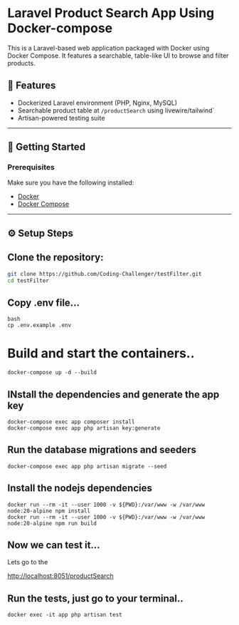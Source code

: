 # Laravel Product Search App Using Docker-compose

This is a Laravel-based web application packaged with Docker using Docker Compose. It features a searchable, table-like UI to browse and filter products.

## 🚀 Features

- Dockerized Laravel environment (PHP, Nginx, MySQL)
- Searchable product table at `/productSearch` using livewire/tailwind`
- Artisan-powered testing suite

---

## 🐳 Getting Started

### Prerequisites

Make sure you have the following installed:

- [Docker](https://www.docker.com/)
- [Docker Compose](https://docs.docker.com/compose/)

---

## ⚙️ Setup Steps

## Clone the repository:

   ```bash
   git clone https://github.com/Coding-Challenger/testFilter.git
   cd testFilter
   ```

## Copy .env file...

    bash
    cp .env.example .env
    
    
# Build and start the containers..

    docker-compose up -d --build

## INstall the dependencies and generate the app key
    docker-compose exec app composer install
    docker-compose exec app php artisan key:generate


## Run the database migrations and seeders

``
    docker-compose exec app php artisan migrate --seed
``
## Install the nodejs dependencies

    docker run --rm -it --user 1000 -v ${PWD}:/var/www -w /var/www node:20-alpine npm install
    docker run --rm -it --user 1000 -v ${PWD}:/var/www -w /var/www node:20-alpine npm run build


## Now we can test it...

Lets go to the

[http://localhost:8051/productSearch](http://localhost:8051/productSearch)

## Run the tests, just go to your terminal..

    docker exec -it app php artisan test
